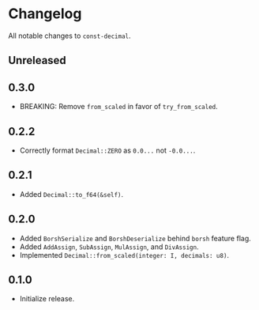 # Changelog

All notable changes to `const-decimal`.

## Unreleased

## 0.3.0

- BREAKING: Remove `from_scaled` in favor of `try_from_scaled`.

## 0.2.2

- Correctly format `Decimal::ZERO` as `0.0...` not `-0.0...`.

## 0.2.1

- Added `Decimal::to_f64(&self)`.

## 0.2.0

- Added `BorshSerialize` and `BorshDeserialize` behind `borsh` feature flag.
- Added `AddAssign`, `SubAssign`, `MulAssign`, and `DivAssign`.
- Implemented `Decimal::from_scaled(integer: I, decimals: u8)`.

## 0.1.0

- Initialize release.
